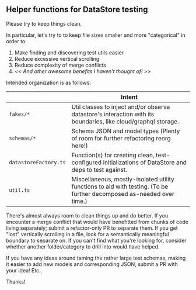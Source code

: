 ## Helper functions for DataStore testing

Please try to keep things clean.

In particular, let's try to to keep file sizes smaller and more "categorical" in order to:

1. Make finding and discovering test utils easier
1. Reduce excessive vertical scrolling
1. Reduce complexity of merge conflicts
1. _<< And other awesome benefits I haven't thought of! >>_

Intended organization is as follows:

|                       | Intent                                                                                                                |
| --------------------- | --------------------------------------------------------------------------------------------------------------------- |
| `fakes/*`             | Util classes to inject and/or observe datastore's interaction with its boundaries, like cloud/graphql storage.        |
| `schemas/*`           | Schema JSON and model types (Plenty of room for further refactoring reorg here!)                                      |
| `datastoreFactory.ts` | Function(s) for creating clean, test-configured initializations of DataStore and deps to test against.                |
| `util.ts`             | Miscellaneous, mostly-isolated utility functions to aid with testing. (To be further decomposed as-needed over time.) |

There's almost always room to clean things up and do better. If you encounter a merge conflict that would have benefitted from chunks of code living separately; submit a refactor-only PR to separate them. If you get "lost" vertically scrolling in a file, look for a semantically meaningful boundary to separate on. If you can't find what you're looking for, consider whether another folder/category to drill into would have helped.

If you have any ideas around taming the rather large test schemas, making it easier to add new models and corresponding JSON, submit a PR with your idea! Etc..

Thanks!
